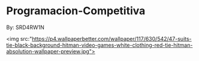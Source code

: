 # Programacion-Competitiva
By: SRD4RW1N

<img src:"https://p4.wallpaperbetter.com/wallpaper/117/630/542/47-suits-tie-black-background-hitman-video-games-white-clothing-red-tie-hitman-absolution-wallpaper-preview.jpg">
